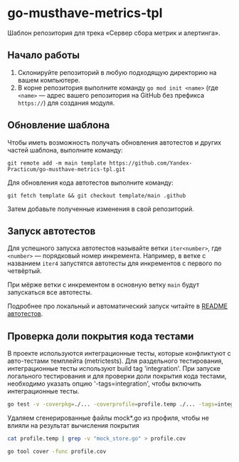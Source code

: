# go-musthave-metrics-tpl

Шаблон репозитория для трека «Сервер сбора метрик и алертинга».

## Начало работы

1. Склонируйте репозиторий в любую подходящую директорию на вашем компьютере.
2. В корне репозитория выполните команду `go mod init <name>` (где `<name>` — адрес вашего репозитория на GitHub без префикса `https://`) для создания модуля.

## Обновление шаблона

Чтобы иметь возможность получать обновления автотестов и других частей шаблона, выполните команду:

```
git remote add -m main template https://github.com/Yandex-Practicum/go-musthave-metrics-tpl.git
```

Для обновления кода автотестов выполните команду:

```
git fetch template && git checkout template/main .github
```

Затем добавьте полученные изменения в свой репозиторий.

## Запуск автотестов

Для успешного запуска автотестов называйте ветки `iter<number>`, где `<number>` — порядковый номер инкремента. Например, в ветке с названием `iter4` запустятся автотесты для инкрементов с первого по четвёртый.

При мёрже ветки с инкрементом в основную ветку `main` будут запускаться все автотесты.

Подробнее про локальный и автоматический запуск читайте в [README автотестов](https://github.com/Yandex-Practicum/go-autotests).

## Проверка доли покрытия кода тестами

В проекте используются интеграционные тесты, которые конфликтуют с авто-тестами темплейта (metrictests). Для раздельного тестирования, интеграционные тесты используют build tag 'integration'. При запуске логального тестирования и для проверки доли покрытия кода тестами, необходимо указать опцию '-tags=integration', чтобы включить интеграционные тесты.

```bash
go test -v -coverpkg=./... -coverprofile=profile.temp ./... -tags=integration
```

Удаляем сгенерированные файлы mock*.go из профиля, чтобы не влияли на результат вычисления покрытия

```bash
cat profile.temp | grep -v "mock_store.go" > profile.cov

```

```bash
go tool cover -func profile.cov
```
